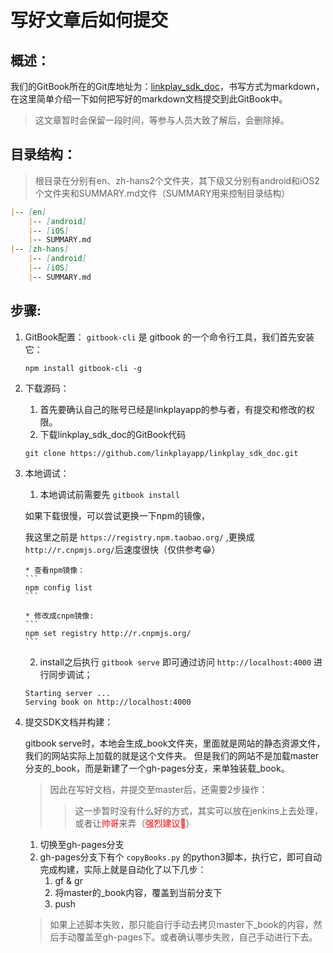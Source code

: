 # 写好文章后如何提交

## 概述：
我们的GitBook所在的Git库地址为：[linkplay_sdk_doc](https://github.com/linkplayapp/linkplay_sdk_doc)，书写方式为markdown，
在这里简单介绍一下如何把写好的markdown文档提交到此GitBook中。

>这文章暂时会保留一段时间，等参与人员大致了解后，会删除掉。

## 目录结构：

>根目录在分别有en、zh-hans2个文件夹，其下级又分别有android和iOS2个文件夹和SUMMARY.md文件（SUMMARY用来控制目录结构）

```Markdown
|-- [en]
    |-- [android]
    |-- [iOS]
    |-- SUMMARY.md
|-- [zh-hans]
    |-- [android]
    |-- [iOS]
    |-- SUMMARY.md
```

## 步骤:
1. GitBook配置：
    `gitbook-cli` 是 gitbook 的一个命令行工具，我们首先安装它：
    ```
    npm install gitbook-cli -g
    ```
     
2. 下载源码：
    1. 首先要确认自己的账号已经是linkplayapp的参与者，有提交和修改的权限。
    2. 下载linkplay_sdk_doc的GitBook代码
    ```
    git clone https://github.com/linkplayapp/linkplay_sdk_doc.git
    ```

3. 本地调试：
    1. 本地调试前需要先 `gitbook install` <br>
   
    如果下载很慢，可以尝试更换一下npm的镜像，
    
    我这里之前是 `https://registry.npm.taobao.org/` ,更换成 `http://r.cnpmjs.org/`后速度很快（仅供参考😁）

       * 查看npm镜像：
       ```
       npm config list
       ```

       * 修改成cnpm镜像:
       ```
       npm set registry http://r.cnpmjs.org/
       ```

    2. install之后执行 `gitbook serve` 即可通过访问 `http://localhost:4000` 进行同步调试；
    ```shell
    Starting server ...
    Serving book on http://localhost:4000
    ```

4.  提交SDK文档并构建：
   
    gitbook serve时，本地会生成_book文件夹，里面就是网站的静态资源文件，我们的网站实际上加载的就是这个文件夹。
    但是我们的网站不是加载master分支的_book，而是新建了一个gh-pages分支，来单独装载_book。

    >因此在写好文档，并提交至master后，还需要2步操作：
    >>这一步暂时没有什么好的方式，其实可以放在jenkins上去处理，或者让<font color=red>帅哥</font>来弄（<font color=red>强烈建议🤩</font>）

    1. 切换至gh-pages分支
    2. gh-pages分支下有个 `copyBooks.py` 的python3脚本，执行它，即可自动完成构建，实际上就是自动化了以下几步：
       1. gf & gr
       2. 将master的_book内容，覆盖到当前分支下
       3. push
    >如果上述脚本失败，那只能自行手动去拷贝master下_book的内容，然后手动覆盖至gh-pages下。或者确认哪步失败，自己手动进行下去。


